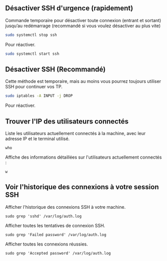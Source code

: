 ## Désactiver SSH d'urgence (rapidement)

Commande temporaire pour désactiver toute connexion (entrant et sortant) jusqu’au redémarrage (recommandé si vous voulez désactiver au plus vite)

```bash
sudo systemctl stop ssh
```
Pour réactiver.
```bash
sudo systemctl start ssh
```

## Désactiver SSH (Recommandé)

Cette méthode est temporaire, mais au moins vous pourrez toujours utiliser SSH pour continuer vos TP.
```bash
sudo iptables -A INPUT -j DROP
```
Pour réactiver.



## Trouver l'IP des utilisateurs connectés 

Liste les utilisateurs actuellement connectés à la machine, avec leur adresse IP et le terminal utilisé.

```
who
```

Affiche des informations détaillées sur l'utilisateurs actuellement connectés :

```
w
```

## Voir l'historique des connexions à votre session SSH

Afficher l'historique des connexions SSH à votre machine.

```
sudo grep 'sshd' /var/log/auth.log
```

Afficher toutes les tentatives de connexion SSH.

```
sudo grep 'Failed password' /var/log/auth.log
```

Afficher toutes les connexions réussies.

```
sudo grep 'Accepted password' /var/log/auth.log
```

